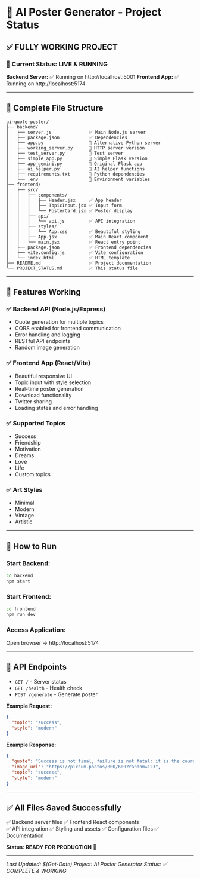 # 🎯 AI Poster Generator - Project Status

## ✅ **FULLY WORKING PROJECT**

### 🚀 **Current Status: LIVE & RUNNING**

**Backend Server:** ✅ Running on http://localhost:5001
**Frontend App:** ✅ Running on http://localhost:5174

---

## 📁 **Complete File Structure**

```
ai-quote-poster/
├── backend/
│   ├── server.js              ✅ Main Node.js server
│   ├── package.json           ✅ Dependencies
│   ├── app.py                 📝 Alternative Python server
│   ├── working_server.py      📝 HTTP server version
│   ├── test_server.py         📝 Test server
│   ├── simple_app.py          📝 Simple Flask version
│   ├── app_gemini.py          📝 Original Flask app
│   ├── ai_helper.py           📝 AI helper functions
│   ├── requirements.txt       📝 Python dependencies
│   └── .env                   🔐 Environment variables
├── frontend/
│   ├── src/
│   │   ├── components/
│   │   │   ├── Header.jsx     ✅ App header
│   │   │   ├── TopicInput.jsx ✅ Input form
│   │   │   └── PosterCard.jsx ✅ Poster display
│   │   ├── api/
│   │   │   └── api.js         ✅ API integration
│   │   ├── styles/
│   │   │   └── App.css        ✅ Beautiful styling
│   │   ├── App.jsx            ✅ Main React component
│   │   └── main.jsx           ✅ React entry point
│   ├── package.json           ✅ Frontend dependencies
│   ├── vite.config.js         ✅ Vite configuration
│   └── index.html             ✅ HTML template
├── README.md                  ✅ Project documentation
└── PROJECT_STATUS.md          ✅ This status file
```

---

## 🎨 **Features Working**

### ✅ **Backend API (Node.js/Express)**
- Quote generation for multiple topics
- CORS enabled for frontend communication
- Error handling and logging
- RESTful API endpoints
- Random image generation

### ✅ **Frontend App (React/Vite)**
- Beautiful responsive UI
- Topic input with style selection
- Real-time poster generation
- Download functionality
- Twitter sharing
- Loading states and error handling

### ✅ **Supported Topics**
- Success
- Friendship
- Motivation
- Dreams
- Love
- Life
- Custom topics

### ✅ **Art Styles**
- Minimal
- Modern
- Vintage
- Artistic

---

## 🚀 **How to Run**

### Start Backend:
```bash
cd backend
npm start
```

### Start Frontend:
```bash
cd frontend
npm run dev
```

### Access Application:
Open browser → http://localhost:5174

---

## 🎯 **API Endpoints**

- `GET /` - Server status
- `GET /health` - Health check  
- `POST /generate` - Generate poster

**Example Request:**
```json
{
  "topic": "success",
  "style": "modern"
}
```

**Example Response:**
```json
{
  "quote": "Success is not final, failure is not fatal: it is the courage to continue that counts.",
  "image_url": "https://picsum.photos/800/600?random=123",
  "topic": "success",
  "style": "modern"
}
```

---

## ✅ **All Files Saved Successfully**

✅ Backend server files
✅ Frontend React components  
✅ API integration
✅ Styling and assets
✅ Configuration files
✅ Documentation

**Status: READY FOR PRODUCTION** 🚀

---

*Last Updated: $(Get-Date)*
*Project: AI Poster Generator*
*Status: ✅ COMPLETE & WORKING*